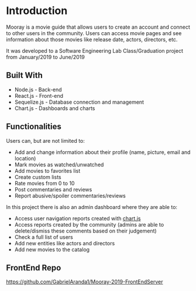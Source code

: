 # Introduction
Mooray is a movie guide that allows users to create an account and connect to other users in the community. Users can access movie pages and see information about those movies like release date, actors, directors, etc.

It was developed to a Software Engineering Lab Class/Graduation project from January/2019 to June/2019

## Built With
* Node.js - Back-end
* React.js - Front-end 
* Sequelize.js - Database connection and management 
* Chart.js - Dashboards and charts

## Functionalities
Users can, but are not limited to:

* Add and change information about their profile (name, picture, email and location)
* Mark movies as watched/unwatched
* Add movies to favorites list
* Create custom lists
* Rate movies from 0 to 10
* Post commentaries and reviews
* Report abusive/spoiler commentaries/reviews

In this project there is also an admin dashboard where they are able to:
* Access user navigation reports created with [chart.js](https://www.chartjs.org/)
* Access reports created by the community (admins are able to delete/dismiss these comments based on their judgement)
* Check a full list of users
* Add new entities like actors and directors
* Add new movies to the catalog

## FrontEnd Repo
https://github.com/GabrielAranda1/Mooray-2019-FrontEndServer

